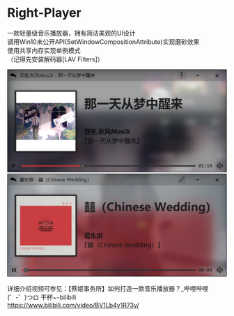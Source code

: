 # Right-Player
一款轻量级音乐播放器，拥有简洁美观的UI设计  
调用Win10未公开API(SetWindowCompositionAttribute)实现磨砂效果  
使用共享内存实现单例模式  
（记得先安装解码器[LAV Filters]）

![player](https://github.com/MrBeanCpp/Right-Player/blob/main/images/Player.png)
![player2](https://github.com/MrBeanCpp/Right-Player/blob/main/images/Player2.png)

详细介绍视频可参见：【蔡姬事务所】如何打造一款音乐播放器？_哔哩哔哩 (゜-゜)つロ 干杯~-bilibili  
https://www.bilibili.com/video/BV1Lb4y1R73y/
